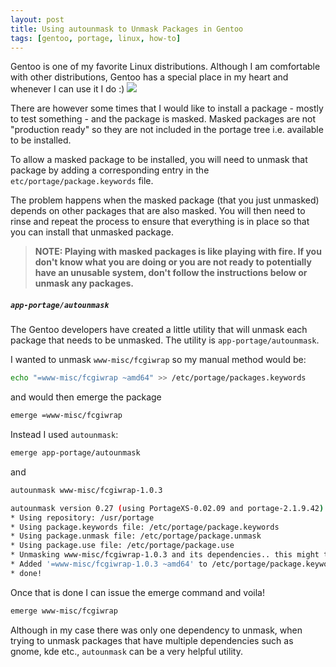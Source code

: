 ```yaml
---
layout: post
title: Using autounmask to Unmask Packages in Gentoo
tags: [gentoo, portage, linux, how-to]
---
```


Gentoo is one of my favorite Linux distributions. Although I am comfortable with other distributions, Gentoo has a special place in my heart and whenever I can use it I do :)
<img class="post-image" src="{{ site.baseurl }}/files/gentoo.png" />

There are however some times that I would like to install a package - mostly to test something - and the package is masked. Masked packages are not "production ready" so they are not included in the portage tree i.e. available to be installed.

To allow a masked package to be installed, you will need to unmask that package by adding a corresponding entry in the `etc/portage/package.keywords` file.

The problem happens when the masked package (that you just unmasked) depends on other packages that are also masked. You will then need to rinse and repeat the process to ensure that everything is in place so that you can install that unmasked package.

> **NOTE: Playing with masked packages is like playing with fire. If you don't know what you are doing or you are not ready to potentially have an unusable system, don't follow the instructions below or unmask any packages.**

##### `app-portage/autounmask`

The Gentoo developers have created a little utility that will unmask each package that needs to be unmasked. The utility is `app-portage/autounmask`.

I wanted to unmask `www-misc/fcgiwrap` so my manual method would be:

```sh
echo "=www-misc/fcgiwrap ~amd64" >> /etc/portage/packages.keywords
```

and would then emerge the package

```sh
emerge =www-misc/fcgiwrap
```

Instead I used `autounmask`:

```sh
emerge app-portage/autounmask
```

and

```sh
autounmask www-misc/fcgiwrap-1.0.3

autounmask version 0.27 (using PortageXS-0.02.09 and portage-2.1.9.42)
* Using repository: /usr/portage
* Using package.keywords file: /etc/portage/package.keywords
* Using package.unmask file: /etc/portage/package.unmask
* Using package.use file: /etc/portage/package.use
* Unmasking www-misc/fcgiwrap-1.0.3 and its dependencies.. this might take a while..
* Added '=www-misc/fcgiwrap-1.0.3 ~amd64' to /etc/portage/package.keywords
* done!
```

Once that is done I can issue the emerge command and voila!

```sh
emerge www-misc/fcgiwrap
```

Although in my case there was only one dependency to unmask, when trying to unmask packages that have multiple dependencies such as gnome, kde etc., `autounmask` can be a very helpful utility.
